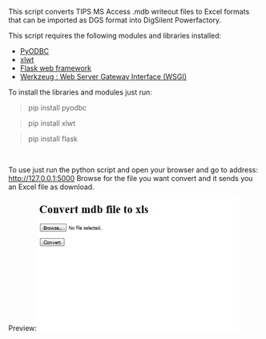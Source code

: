 This script converts TIPS MS Access .mdb writeout files to Excel formats that can be imported as DGS format into DigSilent Powerfactory.

This script requires the following modules and libraries installed:
 * [PyODBC](https://mkleehammer.github.io/pyodbc/) 
 * [xlwt](https://pypi.python.org/pypi/xlwt)
 * [Flask web framework](http://flask.pocoo.org/)
 * [Werkzeug : Web Server Gateway Interface (WSGI)](http://werkzeug.pocoo.org/)

To install the libraries and modules just run:
  > pip install pyodbc
  
  > pip install xlwt
  
  > pip install flask
  
  



 
To use just run the python script and open your browser and go to address: http://127.0.0.1:5000
Browse for the file you want convert and it sends you an Excel file as download.

 
Preview:
![](mdb2xls.PNG?raw=true)
 
